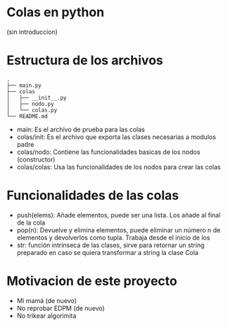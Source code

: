 # Colas en python

(sin introduccion)

# Estructura de los archivos

```
.
├── main.py
├── colas
│   ├── __init__.py
│   ├── nodo.py
│   └── colas.py
└── README.md
```

* main: Es el archivo de prueba para las colas
* colas/init: Es el archivo que exporta las clases necesarias a modulos padre
* colas/nodo: Contiene las funcionalidades basicas de los nodos (constructor)
* colas/colas: Usa las funcionalidades de los nodos para crear las colas

# Funcionalidades de las colas

* push(elems): Añade elementos, puede ser una lista. Los añade al final de la cola
* pop(n): Devuelve y elimina elementos, puede eliminar un número n de elementos y devolverlos como tupla. Trabaja desde el inicio de los
* str: función intrínseca de las clases, sirve para retornar un string preparado en caso se quiera transformar a string la clase Cola

# Motivacion de este proyecto

* Mi mamá (de nuevo)
* No reprobar EDPM (de nuevo)
* No trikear algorimita

